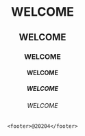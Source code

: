 <!DOCTYPE html>
<html>
    <title>My Web Page</title>
    <center>
    <body>
        <h1>WELCOME</h1>
        <h2>WELCOME</h2>
        <h3>WELCOME</h3>
        <h4>WELCOME</h4>
        <h5>WELCOME</h5>
        <h6>WELCOME</h6>
    </body>
   
    <footer>@20204</footer>
</center>
</html>
